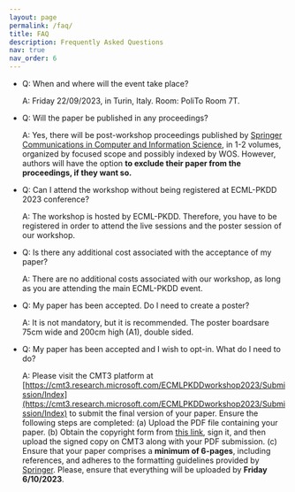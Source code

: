```yaml
---
layout: page
permalink: /faq/
title: FAQ
description: Frequently Asked Questions
nav: true
nav_order: 6
---
```


* Q: When and where will the event take place?
  
  A: Friday 22/09/2023, in Turin, Italy. Room: PoliTo Room 7T.

* Q: Will the paper be published in any proceedings?
  
  A: Yes, there will be post-workshop proceedings published by [Springer Communications in Computer and Information Science](https://www.springer.com/series/7899), in 1-2 volumes, organized by focused scope and possibly indexed by WOS. However, authors will have the option **to exclude their paper from the proceedings, if they want so.**

* Q: Can I attend the workshop without being registered at ECML-PKDD 2023 conference?
  
  A: The workshop is hosted by ECML-PKDD. Therefore, you have to be registered in order to attend the live sessions and the poster session of our workshop.

* Q: Is there any additional cost associated with the acceptance of my paper?
  
  A: There are no additional costs associated with our workshop, as long as you are attending the main ECML-PKDD event.

* Q: My paper has been accepted. Do I need to create a poster?
  
  A: It is not mandatory, but it is recommended. The poster boardsare 75cm wide and 200cm high (A1), double sided.

* Q: My paper has been accepted and I wish to opt-in. What do I need to do?
  
  A: Please visit the CMT3 platform at [https://cmt3.research.microsoft.com/ECMLPKDDworkshop2023/Submission/Index](https://cmt3.research.microsoft.com/ECMLPKDDworkshop2023/Submission/Index) to submit the final version of your paper. Ensure the following steps are completed:
(a) Upload the PDF file containing your paper.
(b) Obtain the copyright form from [this link](./../assets/pdf/copyright_form.docx), sign it, and then upload the signed copy on CMT3 along with your PDF submission.
(c) Ensure that your paper comprises a **minimum of 6-pages**, including references, and adheres to the formatting guidelines provided by [Springer](https://resource-cms.springernature.com/springer-cms/rest/v1/content/19242230/data/v12). Please, ensure that everything will be uploaded by **Friday 6/10/2023**.
